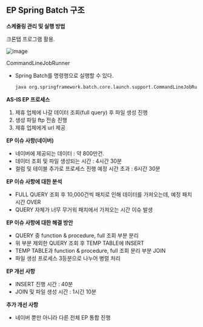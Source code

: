 ## EP Spring Batch 구조

**스케줄링 관리 및 실행 방법**

크론탭 프로그램 활용.

![image](https://user-images.githubusercontent.com/40616436/94753313-d3ff5280-03c8-11eb-850b-19ac53bb489f.png)

CommandLineJobRunner

- Spring Batch를 명령행으로 실행할 수 있다.

  ~~~html
  java org.springframework.batch.core.launch.support.CommandLineJobRunner jobPath <options> jobIdentifier (jobParameters)
  ~~~



**AS-IS EP 프로세스**

1. 제휴 업체에 나갈 데이터 조회(full query) 후 파일 생성 진행
2. 생성 파일 ftp 전송 진행
3. 제휴 업체에게 url 제공



**EP 이슈 사항(네이버)**

- 네이버에 제공되는 데이터 : 약 800만건.
- 데이터 조회 및 파일 생성되는 시간 : 4시간 30분
- 컬럼 및 테이블 추가로 프로세스 진행 예정 시간 초과 : 6시간 30분



**EP 이슈 사항에 대한 분석**

- FULL QUERY 조회 후 10,000건씩 패치로 인해 데이터를 가져오는데, 예정 패치 시간 OVER
- QUERY 자체가 너무 무거워 패치에서 가져오는 시간 이슈 발생



**EP 이슈 사항에 대한 해결 방안**

- QUERY 중  function & procedure, full 조회 부분 분리
- 위 부분 제외한 QUERY 조회 후 TEMP TABLE에 INSERT
- TEMP TABLE과 function & procedure, full 조회 분리 부분 JOIN
- 파일 생성 프로세스 3등분으로 나누어 병렬 처리



**EP 개선 사항**

- INSERT 진행 시간 : 40분
- JOIN 및 파일 생성 시간 : 1시간 10분

**추가 개선 사항**
- 네이버 뿐만 아니라 다른 전체 EP 통합 진행

